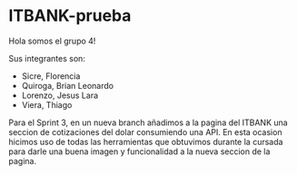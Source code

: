 # ITBANK-prueba

Hola somos el grupo 4!

Sus integrantes son:
- Sicre, Florencia
- Quiroga, Brian Leonardo
- Lorenzo, Jesus Lara
- Viera, Thiago

Para el Sprint 3, en un nueva branch añadimos a la pagina del ITBANK una seccion de cotizaciones del dolar consumiendo una API.
En esta ocasion hicimos uso de todas las herramientas que obtuvimos durante la cursada para darle una buena imagen y funcionalidad a la nueva seccion de la pagina.



